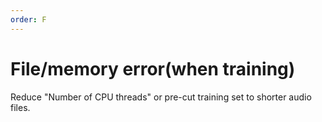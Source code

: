 ```yaml
---
order: F
---
```


# File/memory error(when training)

Reduce "Number of CPU threads" or pre-cut training set to shorter audio files.
